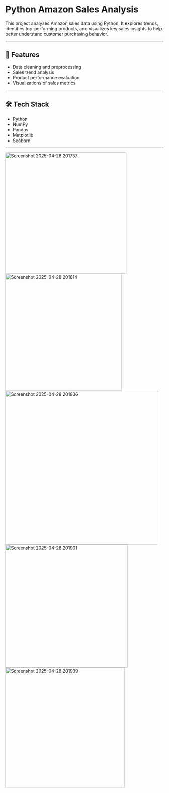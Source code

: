 # Python Amazon Sales Analysis

This project analyzes Amazon sales data using Python. It explores trends, identifies top-performing products, and visualizes key sales insights to help better understand customer purchasing behavior.

---

## 🚀 Features
- Data cleaning and preprocessing
- Sales trend analysis
- Product performance evaluation
- Visualizations of sales metrics

---

## 🛠️ Tech Stack
- Python
- NumPy
- Pandas
- Matplotlib
- Seaborn

---

<img width="385" alt="Screenshot 2025-04-28 201737" src="https://github.com/user-attachments/assets/21295ff7-701d-443a-b5ca-16f6b5857d07" />

<img width="370" alt="Screenshot 2025-04-28 201814" src="https://github.com/user-attachments/assets/c30bfca2-69d9-4ced-8872-91fc03806348" />

<img width="487" alt="Screenshot 2025-04-28 201836" src="https://github.com/user-attachments/assets/924b0bf8-eeb2-492b-ba89-987504d38351" />

<img width="389" alt="Screenshot 2025-04-28 201901" src="https://github.com/user-attachments/assets/58e12948-9925-4edb-a01a-31e7fd2acffa" />

<img width="380" alt="Screenshot 2025-04-28 201939" src="https://github.com/user-attachments/assets/3b19d046-01e8-4333-886f-8c1853bcec8c" />
